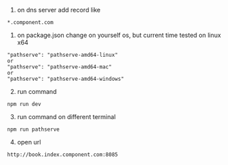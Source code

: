 1. on dns server add record like 
```
*.component.com
```

1. on package.json change on yourself os, but current time tested on linux x64

```
"pathserve": "pathserve-amd64-linux"
or
"pathserve": "pathserve-amd64-mac"
or
"pathserve": "pathserve-amd64-windows"
```

2. run command
```
npm run dev
```

3. run command on different terminal
```
npm run pathserve
```

4. open url

```
http://book.index.component.com:8085
```